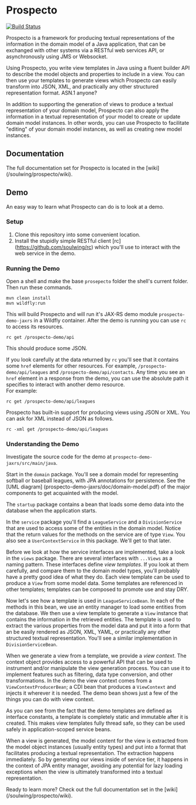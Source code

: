 Prospecto
=========

[![Build Status](https://travis-ci.org/soulwing/prospecto.svg?branch=master)](https://travis-ci.org/soulwing/prospecto)

Prospecto is a framework for producing textual representations of the 
information in the domain model of a Java application, that can be exchanged
with other systems via a RESTful web services API, or asynchronously using
JMS or Websocket. 

Using Prospecto, you write view templates in Java using a fluent builder API to 
describe the model objects and properties to include in a view. You can then use 
your templates to generate views which Prospecto can easily transform into JSON, 
XML, and practically any other structured representation format. ASN.1 anyone?

In addition to supporting the generation of views to produce a textual 
representation of your domain model, Prospecto can also apply the information in 
a textual representation of your model to create or update domain model instances. 
In other words, you can use Prospecto to facilitate "editing" of your domain 
model instances, as well as creating new model instances.

Documentation
-------------

The full documentation set for Prospecto is located in the [wiki] 
(/soulwing/prospecto/wiki). 

Demo
----

An easy way to learn what Prospecto can do is to look at a demo.

### Setup

1. Clone this repository into some convenient location.
2. Install the stupidly simple RESTful client [rc] 
   (https://github.com/soulwing/rc) which you'll use to interact with the
   web service in the demo.

### Running the Demo

Open a shell and make the base `prosepecto` folder the shell's current 
folder.  Then run these commands.

```
mvn clean install
mvn wildfly:run
```

This will build Prospecto and will run it's JAX-RS demo module 
`prospecto-demo-jaxrs` in a Wildfly container. After the demo is running you
can use `rc` to access its resources.

```
rc get /prospecto-demo/api
```

This should produce some JSON.

If you look carefully at the data returned by `rc` you'll see that it 
contains some `href` elements for other resources. For example, 
`/prospecto-demo/api/leagues` and `/prospecto-demo/api/contacts`. Any time
you see an `href` element in a response from the demo, you can use the 
absolute path it specifies to interact with another demo resource.  
For example:

```
rc get /prospecto-demo/api/leagues
```

Prospecto has built-in support for producing views using JSON or XML. You can
ask for XML instead of JSON as follows.

```
rc -xml get /prospecto-demo/api/leagues
```

### Understanding the Demo

Investigate the source code for the demo at  `prospecto-demo-jaxrs/src/main/java`.

Start in the `domain` package. You'll see a domain model for representing 
softball or baseball leagues, with JPA annotations for persistence. See the
[UML diagram] (prospecto-demo-jaxrs/doc/domain-model.pdf) of the 
major components to get acquainted with the model. 

The `startup` package contains a bean that loads some demo data into the 
database when the application starts.

In the `service` package you'll find a `LeagueService` and a
`DivisionService` that are used to access some of the entities in the domain
model. Notice that the return values for the methods on the service are of type
`View`.  You also see a `UserContextService` in this package. We'll get to that 
later.

Before we look at how the service interfaces are implemented, take a look in
the `views` package. There are several interfaces with `...Views` as a naming
pattern. These interfaces define _view templates_. If you look at them carefully,
and compare them to the domain model types, you'll probably have a pretty good
idea of what they do. Each view template can be used to produce a `View`
from some model data. Some templates are referenced in other templates; 
templates can be composed to promote use and stay DRY. 

Now let's see how a template is used in `LeagueServiceBean`.  In each
of the methods in this bean, we use an entity manager to load some entities 
from the database. We then use a view template to generate a `View` instance
that contains the information in the retrieved entities. The template is used
to extract the various properties from the model data and put it into a form
that an be easily rendered as JSON, XML, YAML, or practically any other 
structured textual representation.  You'll see a similar implementation in
`DivisionServiceBean`.

When we generate a view from a template, we provide a _view context_. The
context object provides access to a powerful API that can be used to instrument
and/or manipulate the view generation process. You can use it to implement
features such as filtering, data type conversion, and other transformations.
In the demo the view context comes from a `ViewContextProducerBean`; a CDI
bean that produces a `ViewContext` and injects it wherever it is needed. The
demo bean shows just a few of the things you can do with view context.

As you can see from the fact that the demo templates are defined as interface
constants, a template is completely static and immutable after it is created.
This makes view templates fully thread safe, so they can be used safely 
in application-scoped service beans.

When a view is generated, the model content for the view is extracted from the
model object instances (usually entity types) and put into a format that 
facilitates producing a textual representation. The extraction happens 
immediately. So by generating our views inside of service tier, it happens in
the context of JPA entity manager, avoiding any potential for lazy loading
exceptions when the view is ultimately transformed into a textual 
representation.

Ready to learn more? Check out the full documentation set in the [wiki] 
(/soulwing/prospecto/wiki).












